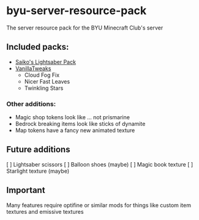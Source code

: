 # byu-server-resource-pack

The server resource pack for the BYU Minecraft Club's server

## Included packs:

- [Saiko's Lightsaber Pack](https://modrinth.com/resourcepack/saiko-lightsaber-pack)
- [VanillaTweaks](https://vanillatweaks.net/picker/resource-packs)
    - Cloud Fog Fix
    - Nicer Fast Leaves
    - Twinkling Stars

### Other additions:

 - Magic shop tokens look like ... not prismarine
 - Bedrock breaking items look like sticks of dynamite
 - Map tokens have a fancy new animated texture

## Future additions

[ ] Lightsaber scissors
[ ] Balloon shoes (maybe)
[ ] Magic book texture
[ ] Starlight texture (maybe)

## Important

Many features require optifine or similar mods for things like custom item textures and emissive textures
